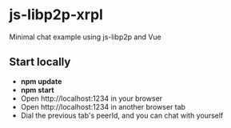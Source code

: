 # js-libp2p-xrpl

Minimal chat example using js-libp2p and Vue

## Start locally 
- **npm update**
- **npm start**
- Open http://localhost:1234 in your browser
- Open http://localhost:1234 in another browser tab
- Dial the previous tab's peerId, and you can chat with yourself 

 